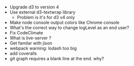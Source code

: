 - Upgrade d3 to version 4
- Use external d3-textwrap library
    - Problem is it's for d3 v4 only
- Make node console output colors like Chrome console
- What's the correct way to change logLevel as an end user?
- Fix CodeClimate
- What is live-server ?
- Get familar with jison
- webpack warning: lodash too big
- add coveralls
- git graph requires a blank line at the end. why?
